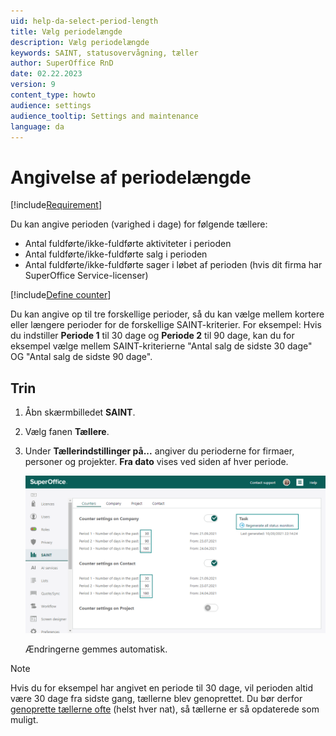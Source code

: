 ```yaml
---
uid: help-da-select-period-length
title: Vælg periodelængde
description: Vælg periodelængde
keywords: SAINT, statusovervågning, tæller
author: SuperOffice RnD
date: 02.22.2023
version: 9
content_type: howto
audience: settings
audience_tooltip: Settings and maintenance
language: da
---
```


# Angivelse af periodelængde

[!include[Requirement](../includes/note-saint-req.md)]

Du kan angive perioden (varighed i dage) for følgende tællere:

* Antal fuldførte/ikke-fuldførte aktiviteter i perioden
* Antal fuldførte/ikke-fuldførte salg i perioden
* Antal fuldførte/ikke-fuldførte sager i løbet af perioden (hvis dit firma har SuperOffice Service-licenser)

[!include[Define counter](../includes/def-counter.md)]

Du kan angive op til tre forskellige perioder, så du kan vælge mellem kortere eller længere perioder for de forskellige SAINT-kriterier. For eksempel: Hvis du indstiller **Periode 1** til 30 dage og **Periode 2** til 90 dage, kan du for eksempel vælge mellem SAINT-kriterierne "Antal salg de sidste 30 dage" OG "Antal salg de sidste 90 dage".

## Trin

1. Åbn skærmbilledet **SAINT**.

2. Vælg fanen **Tællere**.

3. Under **Tællerindstillinger på...** angiver du perioderne for firmaer, personer og projekter. **Fra dato** vises ved siden af hver periode.

    ![Rediger tællerindstillingerne på fanen Tællere -screenshot][img1]

    Ændringerne gemmes automatisk.

> [!NOTE]
> Hvis du for eksempel har angivet en periode til 30 dage, vil perioden altid være 30 dage fra sidste gang, tællerne blev genoprettet. Du bør derfor [genoprette tællerne ofte][2] (helst hver nat), så tællerne er så opdaterede som muligt.

<!-- Referenced links -->
[2]: manage-status-monitors.md

<!-- Referenced images -->
[img1]: ../../../media/loc/en/sale/admin-saint-counters.png
